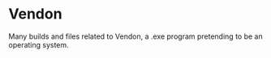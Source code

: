 # Vendon
Many builds and files related to Vendon, a .exe program pretending to be an operating system.
